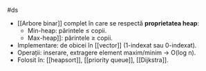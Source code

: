 #ds
- [[Arbore binar]] complet în care se respectă **proprietatea heap**:
  - Min-heap: părintele ≤ copii.
  - Max-heap]]: părintele ≥ copii.
- Implementare: de obicei în [[vector]] (1-indexat sau 0-indexat).
- Operații: inserare, extragere element maxim/minim → O(log n).
- Folosit în: [[heapsort]], [[priority queue]], [[Dijkstra]].
